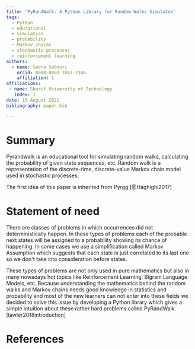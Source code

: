 ```yaml
---
title: 'PyRandWalk: A Python Library for Random Walks Simulaton'
tags:
  - Python
  - educational
  - simulation
  - probability
  - Markov chains
  - stochastic processes
  - reinforcement learning
authors:
  - name: Sadra Sabouri
    orcid: 0000-0003-1047-2346
    affiliation: 1
affiliations:
 - name: Sharif University of Technology
   index: 1
date: 15 August 2021
bibliography: paper.bib

---
```


# Summary

Pyrandwalk is an educational tool for simulating random walks, calculating the probability of given state sequences, etc. Random walk is a representation of the discrete-time, discrete-value Markov chain model used in stochastic processes.

The first idea of this paper is inherited from Pyrgg.[@Haghighi2017]

# Statement of need

There are classes of problems in which occurrences did not deterministically happen. In these types of problems each of the probable next states will be assigned to a probability showing its chance of happening. In some cases we use a simplification called Markov Assumption which suggests that each state is just correlated to its last one so we don't take into consideration before states.

These types of problems are not only used in pure mathematics but also in many nowadays hot topics like Reinforcement Learning, Bigram Language Models, etc. Because understanding the mathematics behind the random walks and Markov chains needs good knowledge in statistics and probability and most of the new learners can not enter into these fields we decided to solve this issue by developing a Python library which gives a simple intuition about these rather hard problems called PyRandWalk.[lawler2018introduction]

# References
